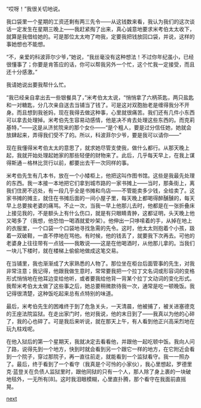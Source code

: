 
“哎呀！”我很关切地说。

我口袋里一个星期的工资还剩有两三先令——从这钱数来看，我认为我们的这次谈话一定发生在星期三晚上——我赶紧掏了出来，真心诚意地要求米考伯太太收下，就算是我借给她的。可是那位太太吻了吻我，定要我把钱放回口袋，并说，这样的事她想也不能想。

“不，亲爱的科波菲尔少爷，”她说，“我丝毫没有这种想法！不过你年纪虽小，已经很懂事了；你要是肯答应的话，你可以帮我另外一个忙，这个忙我一定接受，而且还十分感激。”

我请她说出要我帮什么忙。

“我已经亲自拿出去一些银餐具了，”米考伯太太说，“悄悄拿了六柄茶匙，两只盐匙和一对糖匙，分几次亲自送去当铺当了钱了。可是这对双胞胎老是缠得我分不开身。而且想到我爸妈，现在我得去做这种事，心里就很痛苦。我们还有几件小东西可以拿去处理掉。米考伯先生容易动感情，他是决不肯去处理这些东西的。而克莉基特，”——这是从济贫院来的那个女仆——“是个粗人，要是过分信任她，她就会放肆起来，弄得我们受不了的。所以，科波菲尔少爷，要是我可以请你——”

现在我懂得米考伯太太的意思了，就求她尽管支使我，做什么都行。从那天晚上起，我就开始处理起她家的那些轻便的财物来了。此后，几乎每天早上，在我上谋得斯通－格林比货行以前，都要出去干一次同样的事。

米考伯先生有几本书，放在一个小矮柜上，他把这叫作图书馆。这些是我最先处理的东西。我一本接一本地把它们拿到城市路的一家书摊上——当时，那条街上，离我们住房不远处，有一段几乎全是书摊和鸟店——不管能卖多少钱，全给卖了。这家书摊的摊主，就住在书摊后面的一间小屋子里，每天晚上都喝得醉醺醺的，每天早上总要挨老婆的痛骂。不止一次，当我一早上他那儿去时，他都是在一张折叠床上接见我的，不是额头上有什么伤口，就是有只眼睛青肿，这都证明，头天晚上他又喝多了（我想，他恐怕一喝酒就爱吵架）。他伸出一只哆嗦着的手，从掉在地上的衣服里，一个口袋一个口袋地寻找急需的先令。这时，他太太则抱着个小孩，趿着一双破鞋，一直不停地在骂他。有时候，他的钱丢了，就要我下次再去。可他的老婆身上往往带有一点钱——我敢说——这是在他喝酒时，从他那儿拿的。当我们一块儿下楼时，就在楼梯上偷偷地做成这笔交易。

在当铺里，我也渐渐成了大家熟悉的人物了。那位坐在柜台后面管事的先生，对我非常注意；我记得，他跟我做生意时，常常要我把一个拉丁文名词或形容词的变格形式悄悄地在他耳边变给他听，或者要我给他背一背某个拉丁文动词的变化形式。我帮米考伯太太做了这些事之后，她总要稍微款待我一次，通常是吃一顿晚饭。我记得很清楚，这种饭吃起来总有点特别的味道。

最后，米考伯先生的困难终于到了危急关头，一天清晨，他被捕了，被关进塞德克的王座法院监狱。在走出家门时，他对我说，他的末日到了——我真以为他的心碎了，我的心也碎了。可是我后来听说，就在那天上午，有人看到他正兴高采烈地在玩九柱戏呢。

在他入狱后的第一个星期天，我就决定去看看他，并跟他一起吃顿中饭。我向人问了路，说得先到一个地方，快到时就会看到另一个跟它一样的地方，在它附近会看到一个院子，穿过那院子，再一直往前走，就能看到一个监狱看守。我一一照办了。最后，终于看到了一个看守（我真是个可怜的小家伙），我心里想起，罗德里克·蓝登关在负债人监狱里时，跟他同狱的只有一个人，那人除了身上裹的一块破地毯外，一无所有[8]。这时我泪眼模糊，心里直扑腾，那个看守在我面前直摇晃。

[next](page158)